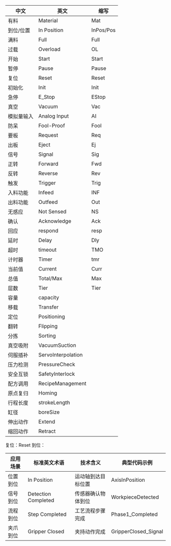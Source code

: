 
| 中文    | 英文                 | 缩写        |
| ----- | ------------------ | --------- |
| 有料    | Material           | Mat       |
| 到位/位置 | In Position        | InPos/Pos |
| 满料    | Full               | Full      |
| 过载    | Overload           | OL        |
| 开始    | Start              | Start     |
| 暂停    | Pause              | Pause     |
| 复位    | Reset              | Reset     |
| 初始化   | Init               | Init      |
| 急停    | E_Stop             | EStop     |
| 真空    | Vacuum             | Vac       |
| 模拟量输入 | Analog Input       | AI        |
| 防呆    | Fool-Proof         | Fool      |
| 要板    | Request            | Req       |
| 出板    | Eject              | Ej        |
| 信号    | Signal             | Sig       |
| 正转    | Forward            | Fwd       |
| 反转    | Reverse            | Rev       |
| 触发    | Trigger            | Trig      |
| 入料功能  | Infeed             | INF       |
| 出料功能  | Outfeed            | Out       |
| 无感应   | Not Sensed         | NS        |
| 确认    | Acknowledge        | Ack       |
| 回应    | respond            | resp      |
| 延时    | Delay              | Dly       |
| 超时    | timeout            | TMO       |
| 计时器   | Timer              | tmr       |
| 当前值   | Current            | Curr      |
| 总值    | Total/Max          | Max       |
| 层数    | Tier               | Tier      |
| 容量    | capacity           |           |
| 移载    | Transfer           |           |
| 定位    | Positioning        |           |
| 翻转    | Flipping           |           |
| 分拣    | Sorting            |           |
| 真空吸附  | VacuumSuction      |           |
| 伺服插补  | ServoInterpolation |           |
| 压力检测  | PressureCheck      |           |
| 安全互锁  | SafetyInterlock    |           |
| 配方调用  | RecipeManagement   |           |
| 原点复归  | Homing             |           |
| 行程长度  | strokeLength       |           |
| 缸径    | boreSize           |           |
| 伸出动作  | Extend             |           |
| 缩回动作  | Retract            |           |

复位：Reset
到位：

| 应用场景 | 标准英文术语              | 技术含义      | 典型代码示例               |
| ---- | ------------------- | --------- | -------------------- |
| 位置到位 | In Position         | 运动轴到达目标位置 | AxisInPosition       |
| 信号到位 | Detection Completed | 传感器确认物体到位 | WorkpieceDetected    |
| 流程到位 | Step Completed      | 工艺流程步骤完成  | Phase1_Completed     |
| 夹爪到位 | Gripper Closed      | 夹持动作完成    | GripperClosed_Signal |
